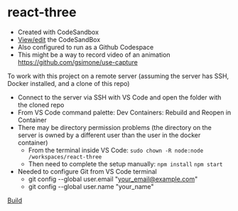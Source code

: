 # react-three
* Created with CodeSandbox
* [View/edit](https://codesandbox.io/p/github/markNZed/react-three) the CodeSandBox
* Also configured to run as a Github Codespace
* This might be a way to record video of an animation https://github.com/gsimone/use-capture

To work with this project on a remote server (assuming the server has SSH, Docker installed, and a clone of this repo)
* Connect to the server via SSH with VS Code and open the folder with the cloned repo
* From VS Code command palette: Dev Containers: Rebuild and Reopen in Container
* There may be directory permission problems (the directory on the server is owned by a different user than the user in the docker container)
  * From the terminal inside VS Code: `sudo chown -R node:node /workspaces/react-three`
  * Then need to complete the setup manually: `npm install` `npm start`
* Needed to configure Git from VS Code terminal 
  * git config --global user.email "your_email@example.com"
  * git config --global user.name "your_name"

[Build](https://marknzed.github.io/react-three/build/index.html)
